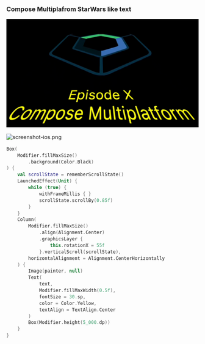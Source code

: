 ### Compose Multiplafrom StarWars like text

![screenshot-desktop.png](screenshot-desktop.png)


![screenshot-ios.png](screenshot-ios.pngg)



```Kotlin
Box(
    Modifier.fillMaxSize()
        .background(Color.Black)
) {
    val scrollState = rememberScrollState()
    LaunchedEffect(Unit) {
        while (true) {
            withFrameMillis { }
            scrollState.scrollBy(0.85f)
        }
    }
    Column(
        Modifier.fillMaxSize()
            .align(Alignment.Center)
            .graphicsLayer {
                this.rotationX = 55f
            }.verticalScroll(scrollState),
        horizontalAlignment = Alignment.CenterHorizontally
    ) {
        Image(painter, null)
        Text(
            text,
            Modifier.fillMaxWidth(0.5f),
            fontSize = 30.sp,
            color = Color.Yellow,
            textAlign = TextAlign.Center
        )
        Box(Modifier.height(5_000.dp))
    }
}
```

